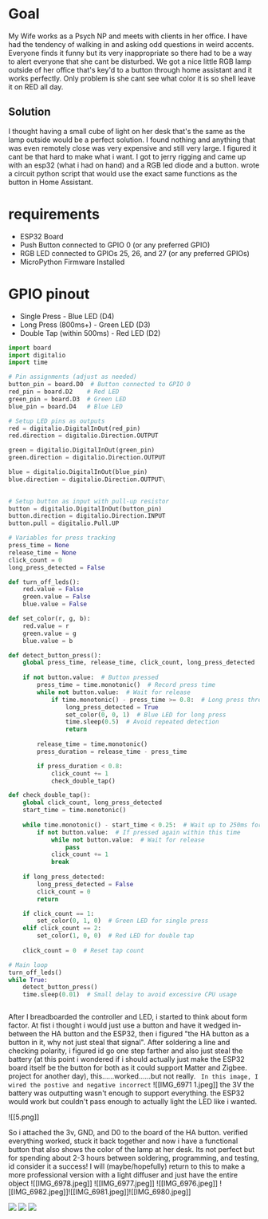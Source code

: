 
# Goal

My Wife works as a Psych NP and meets with clients in her office. I have had the tendency of walking in and asking odd questions in weird accents. Everyone finds it funny but its very inappropriate so there had to be a way to alert everyone that she cant be disturbed. We got a nice little RGB lamp outside of her office that's key'd to a button through home assistant and it works perfectly. Only problem is she cant see what color it is so shell leave it on RED all day.

## Solution

I thought having a small cube of light on her desk that's the same as the lamp outside would be a perfect solution. I found nothing and anything that was even remotely close was very expensive and still very large. I figured it cant be that hard to make what i want. I got to jerry rigging and came up with an esp32 (what i had on hand) and a RGB led diode and a button. wrote a circuit python script that would use the exact same functions as the button in Home Assistant. 

# requirements 

- ESP32 Board
- Push Button connected to GPIO 0 (or any preferred GPIO)
- RGB LED connected to GPIOs 25, 26, and 27 (or any preferred GPIOs)
-  MicroPython Firmware Installed

# GPIO pinout

- Single Press - Blue LED (D4)
- Long Press (800ms+) - Green LED (D3)
- Double Tap (within 500ms) - Red LED (D2)
``` python
import board
import digitalio
import time

# Pin assignments (adjust as needed)
button_pin = board.D0  # Button connected to GPIO 0
red_pin = board.D2    # Red LED
green_pin = board.D3  # Green LED
blue_pin = board.D4   # Blue LED

# Setup LED pins as outputs
red = digitalio.DigitalInOut(red_pin)
red.direction = digitalio.Direction.OUTPUT

green = digitalio.DigitalInOut(green_pin)
green.direction = digitalio.Direction.OUTPUT

blue = digitalio.DigitalInOut(blue_pin)
blue.direction = digitalio.Direction.OUTPUT\
                 

# Setup button as input with pull-up resistor
button = digitalio.DigitalInOut(button_pin)
button.direction = digitalio.Direction.INPUT
button.pull = digitalio.Pull.UP

# Variables for press tracking
press_time = None
release_time = None
click_count = 0
long_press_detected = False

def turn_off_leds():
    red.value = False
    green.value = False
    blue.value = False

def set_color(r, g, b):
    red.value = r
    green.value = g
    blue.value = b

def detect_button_press():
    global press_time, release_time, click_count, long_press_detected
    
    if not button.value:  # Button pressed
        press_time = time.monotonic()  # Record press time
        while not button.value:  # Wait for release
            if time.monotonic() - press_time >= 0.8:  # Long press threshold
                long_press_detected = True
                set_color(0, 0, 1)  # Blue LED for long press
                time.sleep(0.5)  # Avoid repeated detection
                return
    
        release_time = time.monotonic()
        press_duration = release_time - press_time

        if press_duration < 0.8:
            click_count += 1
            check_double_tap()

def check_double_tap():
    global click_count, long_press_detected
    start_time = time.monotonic()
    
    while time.monotonic() - start_time < 0.25:  # Wait up to 250ms for a second tap
        if not button.value:  # If pressed again within this time
            while not button.value:  # Wait for release
                pass
            click_count += 1
            break
    
    if long_press_detected:
        long_press_detected = False
        click_count = 0
        return

    if click_count == 1:
        set_color(0, 1, 0)  # Green LED for single press
    elif click_count == 2:
        set_color(1, 0, 0)  # Red LED for double tap
    
    click_count = 0  # Reset tap count

# Main loop
turn_off_leds()
while True:
    detect_button_press()
    time.sleep(0.01)  # Small delay to avoid excessive CPU usage



```


After I breadboarded the controller and LED, i started to think about form factor. At fist i thought i would just use a button and have it wedged in-between the HA button and the ESP32, then i figured "the HA button as a button in it, why not just steal that signal". After soldering a line and checking polarity, i figured id go one step farther and also just steal the battery (at this point i wondered if i should actually just make the ESP32 board itself be the button for both as it could support Matter and Zigbee. project for another day), this......worked......but not really. 
` In this image, I wired the postive and negative incorrect`
![[IMG_6971 1.jpeg]]
the 3V the battery was outputting wasn't enough to support everything. the ESP32 would work but couldn't pass enough to actually light the LED like i wanted. 


![[5.png]]

So i attached the 3v, GND, and D0 to the board of the HA button. verified everything worked, stuck it back together and now i have a functional button that also shows the color of the lamp at her desk. Its not perfect but for spending about 2-3 hours between soldering, programming, and testing, id consider it a success! I will (maybe/hopefully) return to this to make a more professional version with a light diffuser and just have the entire object 
![[IMG_6978.jpeg]]
![[IMG_6977.jpeg]]
![[IMG_6976.jpeg]]
![[IMG_6982.jpeg]]![[IMG_6981.jpeg]]![[IMG_6980.jpeg]]
<p align=“center”>
<img src=“[assets/Blue.jpeg](https://github.com/Neuron89/Status_light/blob/0c719101da65a219a0f154cdc739c9fe3e3b166d/assets/Blue.jpeg)“ width=“300>
<img src=IMG_6980.jpeg width=“300>
<img src=“IMG_6982.jpeg“ width=“300>
</p>

